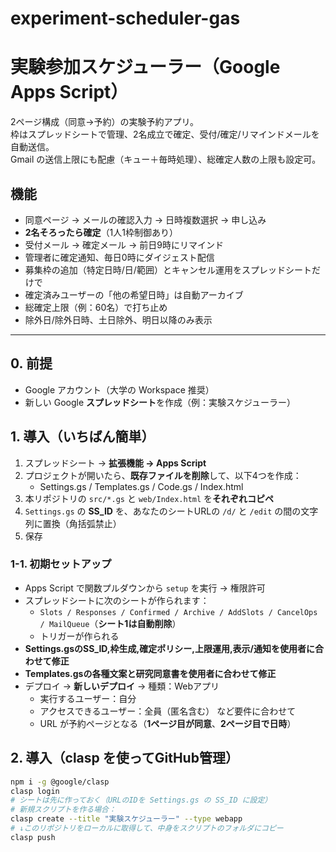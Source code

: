 # experiment-scheduler-gas
# 実験参加スケジューラー（Google Apps Script）

2ページ構成（同意→予約）の実験予約アプリ。  
枠はスプレッドシートで管理、2名成立で確定、受付/確定/リマインドメールを自動送信。  
Gmail の送信上限にも配慮（キュー＋毎時処理）、総確定人数の上限も設定可。

## 機能
- 同意ページ → メールの確認入力 → 日時複数選択 → 申し込み
- **2名そろったら確定**（1人1枠制御あり）
- 受付メール → 確定メール → 前日9時にリマインド
- 管理者に確定通知、毎日0時にダイジェスト配信
- 募集枠の追加（特定日時/日/範囲）とキャンセル運用をスプレッドシートだけで
- 確定済みユーザーの「他の希望日時」は自動アーカイブ
- 総確定上限（例：60名）で打ち止め
- 除外日/除外日時、土日除外、明日以降のみ表示


---

## 0. 前提
- Google アカウント（大学の Workspace 推奨）
- 新しい Google **スプレッドシート**を作成（例：実験スケジューラー）

## 1. 導入（いちばん簡単）
1. スプレッドシート → **拡張機能 → Apps Script**
2. プロジェクトが開いたら、**既存ファイルを削除**して、以下4つを作成：
   - Settings.gs / Templates.gs / Code.gs / Index.html
3. 本リポジトリの `src/*.gs` と `web/Index.html` を**それぞれコピペ**
4. `Settings.gs` の **SS_ID** を、あなたのシートURLの `/d/` と `/edit` の間の文字列に置換（角括弧禁止）
5. 保存

### 1-1. 初期セットアップ
- Apps Script で関数プルダウンから `setup` を実行 → 権限許可  
- スプレッドシートに次のシートが作られます：
  - `Slots / Responses / Confirmed / Archive / AddSlots / CancelOps / MailQueue`（**シート1は自動削除**）
  - トリガーが作られる
- **Settings.gsのSS_ID,枠生成,確定ポリシー,上限運用,表示/通知を使用者に合わせて修正**
- **Templates.gsの各種文案と研究同意書を使用者に合わせて修正**
- デプロイ → **新しいデプロイ** → 種類：Webアプリ  
  - 実行するユーザー：自分  
  - アクセスできるユーザー：全員（匿名含む） など要件に合わせて  
  - URL が予約ページとなる（**1ページ目が同意**、**2ページ目で日時**）

## 2. 導入（clasp を使ってGitHub管理）
```bash
npm i -g @google/clasp
clasp login
# シートは先に作っておく（URLのIDを Settings.gs の SS_ID に設定）
# 新規スクリプトを作る場合：
clasp create --title "実験スケジューラー" --type webapp
# ↓このリポジトリをローカルに取得して、中身をスクリプトのフォルダにコピー
clasp push
